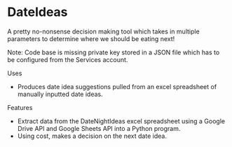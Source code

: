 # DateIdeas

A pretty no-nonsense decision making tool which takes in multiple parameters to determine where we should be eating next!

Note: Code base is missing private key stored in a JSON file which has to be configured from the Services account. 

Uses
- Produces date idea suggestions pulled from an excel spreadsheet of manually inputted date ideas.

Features
- Extract data from the DateNightIdeas excel spreadsheet using a Google Drive API and Google Sheets API into a Python program.
- Using cost, makes a decision on the next date idea.
